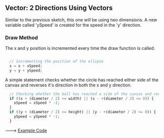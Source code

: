 ## Vector: 2 Directions Using Vectors

Similar to the previous sketch, this one will be using two dimensions. A new variable
called 'ySpeed' is created for the speed in the 'y' direction.

### Draw Method
The x and y position is incremented every time the draw function is called.

```js

  // Incrementing the position of the ellipse
  x = x + xSpeed;
  y = y + ySpeed;

```

A simple statement checks whether the circle has reached either side of the canvas and reverses it's direction in both the x and y direction.

```js
  // Checking whether the ball has reached a side of the canvas and reverse it
  if ((x + (diameter / 2) >= width) || (x - +(diameter / 2) <= 0)) {
    xSpeed = xSpeed * -1;
  }
  if ((y + (diameter / 2) >= height) || (y - +(diameter / 2) <= 0)) {
    ySpeed = ySpeed * -1;
  }
```

---> [Example Code](https://cilliantighe.github.io/Interactive_Graphics_P5/02_vectors/17_Vector_2_Directions_Using_Vectors/)
